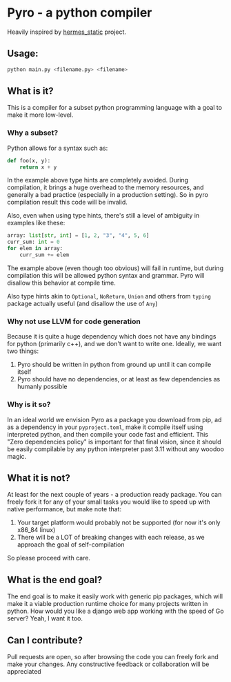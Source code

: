 # Pyro - a python compiler

Heavily inspired by [hermes_static](https://github.com/facebook/hermes/tree/static_h) project.

## Usage:

```bash
python main.py <filename.py> <filename>
```

## What is it?

This is a compiler for a subset python programming language with a goal to make it more low-level.

### Why a subset?

Python allows for a syntax such as:

```python
def foo(x, y):
    return x + y
```

In the example above type hints are completely avoided. During compilation, it brings a huge overhead to the memory resources, and generally a bad practice (especially in a production setting). So in pyro compilation result this code will be invalid.

Also, even when using type hints, there's still a level of ambiguity in examples like these:

```python
array: list[str, int] = [1, 2, "3", "4", 5, 6]
curr_sum: int = 0
for elem in array:
    curr_sum += elem
```

The example above (even though too obvious) will fail in runtime, but during compilation this will be allowed python syntax and grammar. Pyro will disallow this behavior at compile time.

Also type hints akin to `Optional`, `NoReturn`, `Union` and others from `typing` package actually useful (and disallow the use of `Any`)

### Why not use LLVM for code generation

Because it is quite a huge dependency which does not have any bindings for python (primarily c++), and we don't want to write one. Ideally, we want two things:

1) Pyro should be written in python from ground up until it can compile itself
2) Pyro should have no dependencies, or at least as few dependencies as humanly possible

### Why is it so?

In an ideal world we envision Pyro as a package you download from pip, ad as a dependency in your `pyproject.toml`, make it compile itself using interpreted python, and then compile your code fast and efficient. This "Zero dependencies policy" is important for that final vision, since it should be easily compilable by any python interpreter past 3.11 without any woodoo magic.

## What it is not?

At least for the next couple of years - a production ready package. You can freely fork it for any of your small tasks you would like to speed up with native performance, but make note that:

1) Your target platform would probably not be supported (for now it's only x86_84 linux)
2) There will be a LOT of breaking changes with each release, as we approach the goal of self-compilation

So please proceed with care.

## What is the end goal?

The end goal is to make it easily work with generic pip packages, which will make it a viable production runtime choice for many projects written in python. How would you like a django web app working with the speed of Go server? Yeah, I want it too.

## Can I contribute?

Pull requests are open, so after browsing the code you can freely fork and make your changes. Any constructive feedback or collaboration will be appreciated
